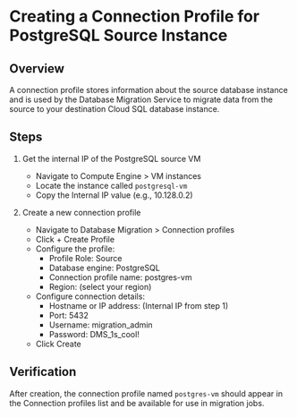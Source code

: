 # Creating a Connection Profile for PostgreSQL Source Instance

## Overview

A connection profile stores information about the source database instance and is used by the Database Migration Service to migrate data from the source to your destination Cloud SQL database instance.

## Steps

1. Get the internal IP of the PostgreSQL source VM
   - Navigate to Compute Engine > VM instances
   - Locate the instance called `postgresql-vm`
   - Copy the Internal IP value (e.g., 10.128.0.2)

2. Create a new connection profile
   - Navigate to Database Migration > Connection profiles
   - Click + Create Profile
   - Configure the profile:
     - Profile Role: Source
     - Database engine: PostgreSQL
     - Connection profile name: postgres-vm
     - Region: (select your region)
   - Configure connection details:
     - Hostname or IP address: (Internal IP from step 1)
     - Port: 5432
     - Username: migration_admin
     - Password: DMS_1s_cool!
   - Click Create

## Verification

After creation, the connection profile named `postgres-vm` should appear in the Connection profiles list and be available for use in migration jobs.
